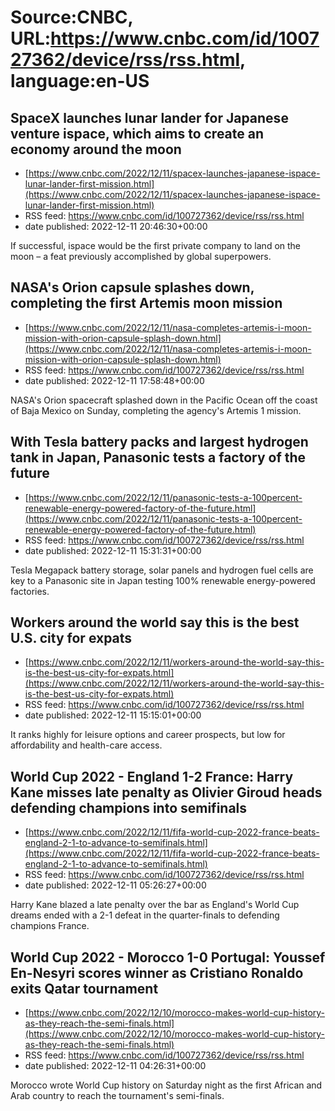 # Source:CNBC, URL:https://www.cnbc.com/id/100727362/device/rss/rss.html, language:en-US

## SpaceX launches lunar lander for Japanese venture ispace, which aims to create an economy around the moon
 - [https://www.cnbc.com/2022/12/11/spacex-launches-japanese-ispace-lunar-lander-first-mission.html](https://www.cnbc.com/2022/12/11/spacex-launches-japanese-ispace-lunar-lander-first-mission.html)
 - RSS feed: https://www.cnbc.com/id/100727362/device/rss/rss.html
 - date published: 2022-12-11 20:46:30+00:00

If successful, ispace would be the first private company to land on the moon – a feat previously accomplished by global superpowers.

## NASA's Orion capsule splashes down, completing the first Artemis moon mission
 - [https://www.cnbc.com/2022/12/11/nasa-completes-artemis-i-moon-mission-with-orion-capsule-splash-down.html](https://www.cnbc.com/2022/12/11/nasa-completes-artemis-i-moon-mission-with-orion-capsule-splash-down.html)
 - RSS feed: https://www.cnbc.com/id/100727362/device/rss/rss.html
 - date published: 2022-12-11 17:58:48+00:00

NASA's Orion spacecraft splashed down in the Pacific Ocean off the coast of Baja Mexico on Sunday, completing the agency's Artemis 1 mission.

## With Tesla battery packs and largest hydrogen tank in Japan, Panasonic tests a factory of the future
 - [https://www.cnbc.com/2022/12/11/panasonic-tests-a-100percent-renewable-energy-powered-factory-of-the-future.html](https://www.cnbc.com/2022/12/11/panasonic-tests-a-100percent-renewable-energy-powered-factory-of-the-future.html)
 - RSS feed: https://www.cnbc.com/id/100727362/device/rss/rss.html
 - date published: 2022-12-11 15:31:31+00:00

Tesla Megapack battery storage, solar panels and hydrogen fuel cells are key to a Panasonic site in Japan testing 100% renewable energy-powered factories.

## Workers around the world say this is the best U.S. city for expats
 - [https://www.cnbc.com/2022/12/11/workers-around-the-world-say-this-is-the-best-us-city-for-expats.html](https://www.cnbc.com/2022/12/11/workers-around-the-world-say-this-is-the-best-us-city-for-expats.html)
 - RSS feed: https://www.cnbc.com/id/100727362/device/rss/rss.html
 - date published: 2022-12-11 15:15:01+00:00

It ranks highly for leisure options and career prospects, but low for affordability and health-care access.

## World Cup 2022 - England 1-2 France: Harry Kane misses late penalty as Olivier Giroud heads defending champions into semifinals
 - [https://www.cnbc.com/2022/12/11/fifa-world-cup-2022-france-beats-england-2-1-to-advance-to-semifinals.html](https://www.cnbc.com/2022/12/11/fifa-world-cup-2022-france-beats-england-2-1-to-advance-to-semifinals.html)
 - RSS feed: https://www.cnbc.com/id/100727362/device/rss/rss.html
 - date published: 2022-12-11 05:26:27+00:00

Harry Kane blazed a late penalty over the bar as England's World Cup dreams ended with a 2-1 defeat in the quarter-finals to defending champions France.

## World Cup 2022 - Morocco 1-0 Portugal: Youssef En-Nesyri scores winner as Cristiano Ronaldo exits Qatar tournament
 - [https://www.cnbc.com/2022/12/10/morocco-makes-world-cup-history-as-they-reach-the-semi-finals.html](https://www.cnbc.com/2022/12/10/morocco-makes-world-cup-history-as-they-reach-the-semi-finals.html)
 - RSS feed: https://www.cnbc.com/id/100727362/device/rss/rss.html
 - date published: 2022-12-11 04:26:31+00:00

Morocco wrote World Cup history on Saturday night as the first African and Arab country to reach the tournament's semi-finals.

